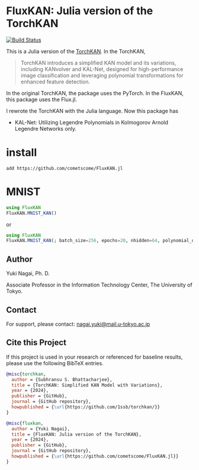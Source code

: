 # FluxKAN: Julia version of the TorchKAN

[![Build Status](https://github.com/cometscome/FluxKAN.jl/actions/workflows/CI.yml/badge.svg?branch=main)](https://github.com/cometscome/FluxKAN.jl/actions/workflows/CI.yml?query=branch%3Amain)



This is a Julia version of the [TorchKAN](https://github.com/1ssb/torchkan). 
In the TorchKAN, 

> TorchKAN introduces a simplified KAN model and its variations, including KANvolver and KAL-Net, designed for high-performance image classification and leveraging polynomial transformations for enhanced feature detection.

In the original TorchKAN, the package uses the PyTorch. 
In the FluxKAN, this package uses the Flux.jl. 

I rewrote the TorchKAN with the Julia language. Now this package has 
- KAL-Net: Utilizing Legendre Polynomials in Kolmogorov Arnold Legendre Networks
only. 

# install
```
add https://github.com/cometscome/FluxKAN.jl
```

# MNIST

```julia
using FluxKAN
FluxKAN.MNIST_KAN()
```
or 
```julia
using FluxKAN
FluxKAN.MNIST_KAN(; batch_size=256, epochs=20, nhidden=64, polynomial_order=3)
```

## Author
Yuki Nagai, Ph. D.

Associate Professor in the Information Technology Center, The University of Tokyo.

## Contact
For support, please contact: nagai.yuki@mail.u-tokyo.ac.jp


## Cite this Project
If this project is used in your research or referenced for baseline results, please use the following BibTeX entries.

```bibtex
@misc{torchkan,
  author = {Subhransu S. Bhattacharjee},
  title = {TorchKAN: Simplified KAN Model with Variations},
  year = {2024},
  publisher = {GitHub},
  journal = {GitHub repository},
  howpublished = {\url{https://github.com/1ssb/torchkan/}}
}

@misc{fluxkan,
  author = {Yuki Nagai},
  title = {FluxKAN: Julia version of the TorchKAN},
  year = {2024},
  publisher = {GitHub},
  journal = {GitHub repository},
  howpublished = {\url{https://github.com/cometscome/FluxKAN.jl}}
}
```
